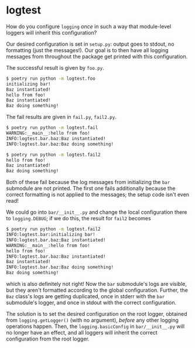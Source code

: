 # logtest

How do you configure `logging` _once_ in such a way that module-level loggers will inherit this configuration?

Our desired configuration is set in `setup.py`: output goes to stdout, no formatting (just the messages!). Our goal is to then have all logging messages from throughout the package get printed with this configuration.

The successful result is given by `foo.py`.

```bash
$ poetry run python -m logtest.foo 
initializing bar!
Baz instantiated!
hello from foo!
Baz instantiated!
Baz doing something!
```

The fail results are given in `fail.py`, `fail2.py`.

```bash
$ poetry run python -m logtest.fail 
WARNING:__main__:hello from foo!
INFO:logtest.bar.baz:Baz instantiated!
INFO:logtest.bar.baz:Baz doing something!

$ poetry run python -m logtest.fail2
hello from foo!
Baz instantiated!
Baz doing something!
```

Both of these fail because the log messages from initializing the `bar` submodule are not printed. The first one fails additionally because the correct formatting is not applied to the messages; the setup code isn't even read!

We could go into `bar/__init__.py` and change the local configuration there to `logging.DEBUG`; if we do this, the result for `fail2` becomes

```bash
$ poetry run python -m logtest.fail2
INFO:logtest.bar:initializing bar!
INFO:logtest.bar.baz:Baz instantiated!
WARNING:__main__:hello from foo!
hello from foo!
INFO:logtest.bar.baz:Baz instantiated!
Baz instantiated!
INFO:logtest.bar.baz:Baz doing something!
Baz doing something!
```

which is also definitely not right! Now the `bar` submodule's logs are visible, but they aren't formatted according to the global configuration. Further, the `Baz` class's logs are getting duplicated, once in stderr with the `bar` submodule's logger, and once in stdout with the correct configuration.

The solution is to set the desired configuration on the root logger, obtained from `logging.getLogger()` (with no argument), _before_ any other logging operations happen. Then, the `logging.basicConfig` in `bar/__init__.py` will no longer have an effect, and all loggers will inherit the correct configuration from the root logger.
